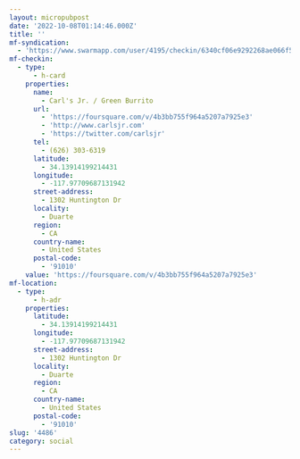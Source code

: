 ```yaml
---
layout: micropubpost
date: '2022-10-08T01:14:46.000Z'
title: ''
mf-syndication:
  - 'https://www.swarmapp.com/user/4195/checkin/6340cf06e9292268ae066f5e'
mf-checkin:
  - type:
      - h-card
    properties:
      name:
        - Carl's Jr. / Green Burrito
      url:
        - 'https://foursquare.com/v/4b3bb755f964a5207a7925e3'
        - 'http://www.carlsjr.com'
        - 'https://twitter.com/carlsjr'
      tel:
        - (626) 303-6319
      latitude:
        - 34.13914199214431
      longitude:
        - -117.97709687131942
      street-address:
        - 1302 Huntington Dr
      locality:
        - Duarte
      region:
        - CA
      country-name:
        - United States
      postal-code:
        - '91010'
    value: 'https://foursquare.com/v/4b3bb755f964a5207a7925e3'
mf-location:
  - type:
      - h-adr
    properties:
      latitude:
        - 34.13914199214431
      longitude:
        - -117.97709687131942
      street-address:
        - 1302 Huntington Dr
      locality:
        - Duarte
      region:
        - CA
      country-name:
        - United States
      postal-code:
        - '91010'
slug: '4486'
category: social
---
```

